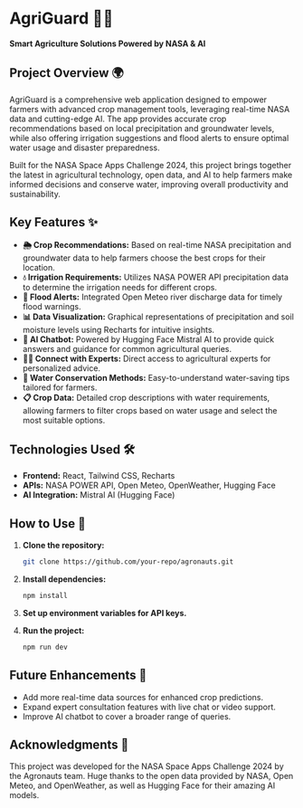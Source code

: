 # AgriGuard 🌾🚀
**Smart Agriculture Solutions Powered by NASA & AI**

## Project Overview 🌍
AgriGuard is a comprehensive web application designed to empower farmers with advanced crop management tools, leveraging real-time NASA data and cutting-edge AI. The app provides accurate crop recommendations based on local precipitation and groundwater levels, while also offering irrigation suggestions and flood alerts to ensure optimal water usage and disaster preparedness.

Built for the NASA Space Apps Challenge 2024, this project brings together the latest in agricultural technology, open data, and AI to help farmers make informed decisions and conserve water, improving overall productivity and sustainability.

## Key Features ✨
- **🌦️ Crop Recommendations:** Based on real-time NASA precipitation and groundwater data to help farmers choose the best crops for their location.
- **💧 Irrigation Requirements:** Utilizes NASA POWER API precipitation data to determine the irrigation needs for different crops.
- **🌊 Flood Alerts:** Integrated Open Meteo river discharge data for timely flood warnings.
- **📊 Data Visualization:** Graphical representations of precipitation and soil moisture levels using Recharts for intuitive insights.
- **🤖 AI Chatbot:** Powered by Hugging Face Mistral AI to provide quick answers and guidance for common agricultural queries.
- **👩‍🌾 Connect with Experts:** Direct access to agricultural experts for personalized advice.
- **🌱 Water Conservation Methods:** Easy-to-understand water-saving tips tailored for farmers.
- **📋 Crop Data:** Detailed crop descriptions with water requirements, allowing farmers to filter crops based on water usage and select the most suitable options.

## Technologies Used 🛠️
- **Frontend:** React, Tailwind CSS, Recharts
- **APIs:** NASA POWER API, Open Meteo, OpenWeather, Hugging Face
- **AI Integration:** Mistral AI (Hugging Face)

## How to Use 🚜
1. **Clone the repository:**
    ```bash
    git clone https://github.com/your-repo/agronauts.git
    ```

2. **Install dependencies:**
    ```bash
    npm install
    ```

3. **Set up environment variables for API keys.**

4. **Run the project:**
    ```bash
    npm run dev
    ```

## Future Enhancements 🔮
- Add more real-time data sources for enhanced crop predictions.
- Expand expert consultation features with live chat or video support.
- Improve AI chatbot to cover a broader range of queries.

## Acknowledgments 🙌
This project was developed for the NASA Space Apps Challenge 2024 by the Agronauts team. Huge thanks to the open data provided by NASA, Open Meteo, and OpenWeather, as well as Hugging Face for their amazing AI models.
